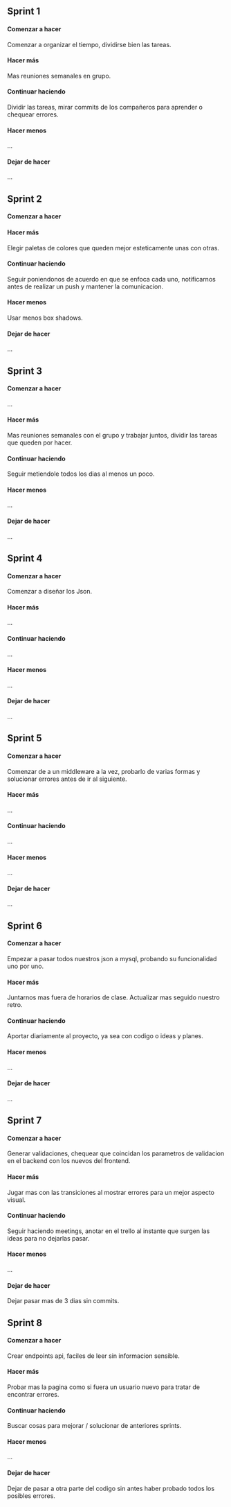 <h2>Sprint 1</h2>
<h4>Comenzar a hacer</h4>
Comenzar a organizar el tiempo, dividirse bien las tareas.

<h4>Hacer más</h4>
Mas reuniones semanales en grupo.

<h4>Continuar haciendo</h4>
Dividir las tareas, mirar commits de los compañeros para aprender o chequear errores.

<h4>Hacer menos</h4>
...

<h4>Dejar de hacer</h4>
...


<h2>Sprint 2</h2>
<h4>Comenzar a hacer</h4>


<h4>Hacer más</h4>
Elegir paletas de colores que queden mejor esteticamente unas con otras.

<h4>Continuar haciendo</h4>
Seguir poniendonos de acuerdo en que se enfoca cada uno, notificarnos antes de realizar un push y mantener la comunicacion.

<h4>Hacer menos</h4>
Usar menos box shadows.

<h4>Dejar de hacer</h4>
...


<h2>Sprint 3</h2>
<h4>Comenzar a hacer</h4>
...

<h4>Hacer más</h4>
Mas reuniones semanales con el grupo y trabajar juntos, dividir las tareas que queden por hacer.

<h4>Continuar haciendo</h4>
Seguir metiendole todos los dias al menos un poco.

<h4>Hacer menos</h4>
...

<h4>Dejar de hacer</h4>
...


<h2>Sprint 4</h2>
<h4>Comenzar a hacer</h4>
Comenzar a diseñar los Json.
<h4>Hacer más</h4>
...
<h4>Continuar haciendo</h4>
...
<h4>Hacer menos</h4>
...
<h4>Dejar de hacer</h4>
...


<h2>Sprint 5</h2>
<h4>Comenzar a hacer</h4>
Comenzar de a un middleware a la vez, probarlo de varias formas y solucionar errores antes de ir al siguiente.

<h4>Hacer más</h4>
...

<h4>Continuar haciendo</h4>
...

<h4>Hacer menos</h4>
...

<h4>Dejar de hacer</h4>
...


<h2>Sprint 6</h2>
<h4>Comenzar a hacer</h4>
Empezar a pasar todos nuestros json a mysql, probando su funcionalidad uno por uno.

<h4>Hacer más</h4>
Juntarnos mas fuera de horarios de clase. Actualizar mas seguido nuestro retro.

<h4>Continuar haciendo</h4>
Aportar diariamente al proyecto, ya sea con codigo o ideas y planes.

<h4>Hacer menos</h4>
...

<h4>Dejar de hacer</h4>
...


<h2>Sprint 7</h2>
<h4>Comenzar a hacer</h4>
Generar validaciones, chequear que coincidan los parametros de validacion en el backend con los nuevos del frontend.

<h4>Hacer más</h4>
Jugar mas con las transiciones al mostrar errores para un mejor aspecto visual.

<h4>Continuar haciendo</h4>
Seguir haciendo meetings, anotar en el trello al instante que surgen las ideas para no dejarlas pasar. 

<h4>Hacer menos</h4>
...

<h4>Dejar de hacer</h4>
Dejar pasar mas de 3 dias sin commits.


<h2>Sprint 8</h2>
<h4>Comenzar a hacer</h4>
Crear endpoints api, faciles de leer sin informacion sensible.

<h4>Hacer más</h4>
Probar mas la pagina como si fuera un usuario nuevo para tratar de encontrar errores.

<h4>Continuar haciendo</h4>
Buscar cosas para mejorar / solucionar de anteriores sprints.

<h4>Hacer menos</h4>
...

<h4>Dejar de hacer</h4>
Dejar de pasar a otra parte del codigo sin antes haber probado todos los posibles errores.

